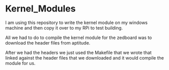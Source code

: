 Kernel_Modules
==============

I am using this repository to write the kernel module on my windows machine and then copy it over to my RPi to test building.


All we had to do to compile the kernel module for the zedboard was to download the header files from aptitude.

After we had the headers we just used the Makefile that we wrote that linked against the header files that we downloaded and it would compile the module for us.
